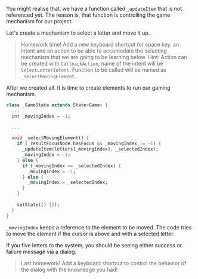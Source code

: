 You might realise that, we have a function called `_updateItem` that is not referenced yet. The reason is, that function is controlling the game mechanism for our project.

Let's create a mechanism to select a letter and move it up.

> Homework time! Add a new keyboard shortcut for space key, an intent and an action to be able to accomodate the selecting mechanism that we are going to be learning below.
> Hint: Action can be created with `CallbackAction`, name of the intent will be `SelectLetterIntent`. Function to be called will be named as `_selectMovingElement`.

After we created all. It is time to create elements to run our gaming mechanism.

```dart
class _GameState extends State<Game> {
  ...
  int _movingIndex = -1;
  
  ...

  void _selectMovingElement() {
    if (_resultFocusNode.hasFocus && _movingIndex != -1) {
      _updateItem(letters[_movingIndex], _selectedIndex);
      _movingIndex = -1;
    } else {
      if (_movingIndex == _selectedIndex) {
        _movingIndex = -1;
      } else {
        _movingIndex = _selectedIndex;
      }
    }
  
    setState(() {});
  }
}
```

`_movingIndex` keeps a reference to the element to be moved. The code tries to move the element if the cursor is above and with a selected letter.

If you five letters to the system, you should be seeing either success or failure message via a dialog.

> Last homework! Add a keyboard shortcut to control the behavior of the dialog with the knowledge you had!

